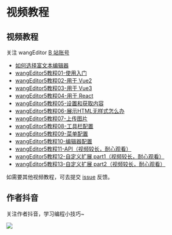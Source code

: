 # 视频教程

## 视频教程

关注 wangEditor [B 站账号](https://space.bilibili.com/697803545)

- [如何选择富文本编辑器](https://www.bilibili.com/video/BV1XB4y1C7EP)
- [wangEditor5教程01-使用入门](https://www.bilibili.com/video/BV1GU4y1q7ob)
- [wangEditor5教程02-用于 Vue2](https://www.bilibili.com/video/BV1b34y1h7oj)
- [wangEditor5教程03-用于 Vue3](https://www.bilibili.com/video/BV1xR4y1A7yJ)
- [wangEditor5教程04-用于 React](https://www.bilibili.com/video/BV1E3411N7XB)
- [wangEditor5教程05-设置和获取内容](https://www.bilibili.com/video/BV1vG4y1i7pH)
- [wangEditor5教程06-展示HTML无样式怎么办](https://www.bilibili.com/video/BV15a411J7UC)
- [wangEditor5教程07-上传图片](https://www.bilibili.com/video/BV1GU4y1S7RQ)
- [wangEditor5教程08-工具栏配置](https://www.bilibili.com/video/BV18L4y1F7qA/)
- [wangEditor5教程09-菜单配置](https://www.bilibili.com/video/BV1LS4y187eC/)
- [wangEditor5教程10-编辑器配置](https://www.bilibili.com/video/BV1jF41177GD/)
- [wangEditor5教程11-API（视频较长，耐心观看）](https://www.bilibili.com/video/BV1fu411z75r/)
- [wangEditor5教程12-自定义扩展 part1（视频较长，耐心观看）](https://www.bilibili.com/video/BV17t4y1L71C)
- [wangEditor5教程13-自定义扩展 part2（视频较长，耐心观看）](https://www.bilibili.com/video/BV16Y4y1A7iM/)

如需要其他视频教程，可去提交 [issue](https://github.com/wangeditor-team/wangEditor/issues) 反馈。

## 作者抖音

关注作者抖音，学习编程小技巧~

![](/image/sponsor/douyin.jpeg)


